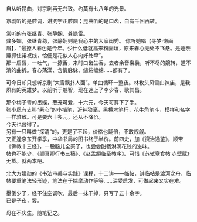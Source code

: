 自从听昆曲，对京剧再无兴致。约莫有七八年的光景。 

京剧听的是腔调，讲究字正腔圆；昆曲听的是口齿，自有千回百转。 

常听的有张继青、张静娴、龚隐雷。  
龚多媚，张继青稳，张静娴则是我心中的大家闺秀。
你听她唱【寻梦·懒画眉】，“最撩人春色是今年。少什么低就高来粉画垣，原来春心无处不飞悬。是睡荼蘼抓住裙衩线，恰便是花似人心向好处牵”。  
那一启唇，一吐气，一撩舌，来时口齿生香，去者余音袅袅，听不尽的婉转，道不清的曲折。春心荡漾、含情脉脉、缱绻缠绵……都有了。  

可今日却只想听京剧“大雪飘扑人面”。单曲循环一整夜。林教头风雪山神庙，是我夙有的英雄梦。以前听于魁智，现在迷上了李少春、耿其昌。

那个梅子青的墨蝶，葱茏可爱，十六元，今天可算下了手。  
张小凤有支叫“素心”的小楷笔，近纯狼毫，黑檀木笔杆，花牛角笔斗，模样和名字一样雅致。可是要六十多元，还从不降价。  
今天也舍得了。  
另有一只叫做“探清”的，更是了不起，价格也翻倍，不敢觊觎。  
又正逢京东开学季，中华书局的图书终于半价。前四史，加《资治通鉴》，顺带《佛教十三经》，一股脑儿全买了，也尝尝酣畅淋漓花钱的滋味。  
帖也不能少，《颜真卿行书三稿》、《赵孟頫临圣教序》。可惜《苏轼寒食帖 赤壁赋》无货。就两本吧。

北大方建勋的《书法审美与实践》课程，十二讲——临帖，讲临帖是渡河之舟，临帖要重笔法轻形迹，笔法在于揣摩动作等等……深受启发，可做起来又实在难。

墨倒少了，经不住空调吹，最后一抹干掉，只写了五十余字。  
已是子夜，罢。

母在不庆生。随笔记之。
